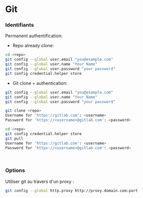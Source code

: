 # Git

### Identifiants
Permanent authentification:

* Repo already clone:
```bash
cd <repo>
git config --global user.email "you@example.com"
git config --global user.name "Your Name"
git config --global user.password "your password"
git config credential.helper store
```

* Git clone + authentication:
```bash
git config --global user.email "you@example.com"
git config --global user.name "Your Name"
git config --global user.password "your password"

git clone <repo>
Username for 'https://gitlab.com': <username>
Password for 'https://<username>@gitlab.com': <password>

cd <repo>
git config credential.helper store
git pull
Username for 'https://gitlab.com': <username>
Password for 'https://<username>@gitlab.com': <password>
```

<br/>

### Options
Utiliser git au travers d'un proxy :
```bash
git config --global http.proxy http://proxy.domain.com:port
```
